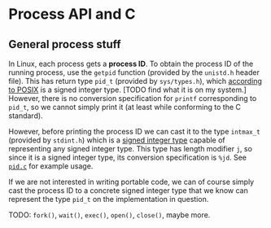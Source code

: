 # Process API and C

## General process stuff

In Linux, each process gets a **process ID**. To obtain the process ID of the running process, use the `getpid` function (provided by the `unistd.h` header file). This has return type `pid_t` (provided by `sys/types.h`), which [according to POSIX](https://man7.org/linux/man-pages/man7/system_data_types.7.html) is a signed integer type. [TODO find what it is on my system.] However, there is no conversion specification for `printf` corresponding to `pid_t`, so we cannot simply print it (at least while conforming to the C standard).

However, before printing the process ID we can cast it to the type `intmax_t` (provided by `stdint.h`) which is a [signed integer type](https://man7.org/linux/man-pages/man7/system_data_types.7.html) capable of representing any signed integer type. This type has length modifier `j`, so since it is a signed integer type, its conversion specification is `%jd`. See [`pid.c`](pid.c) for example usage.

If we are not interested in writing portable code, we can of course simply cast the process ID to a concrete signed integer type that we know can represent the type `pid_t` on the implementation in question.

TODO: `fork()`, `wait()`, `exec()`, `open()`, `close()`, maybe more.